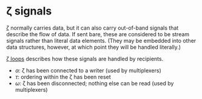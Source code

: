 # ζ signals
[ζ](zeta.md) normally carries data, but it can also carry out-of-band signals that describe the flow of data. If sent bare, these are considered to be stream signals rather than literal data elements. (They may be embedded into other data structures, however, at which point they will be handled literally.)

[ζ loops](zeta-loops.md) describes how these signals are handled by recipients.

+ _α_: ζ has been connected to a writer (used by multiplexers)
+ _τ_: ordering within the ζ has been reset
+ _ω_: ζ has been disconnected; nothing else can be read (used by multiplexers)
